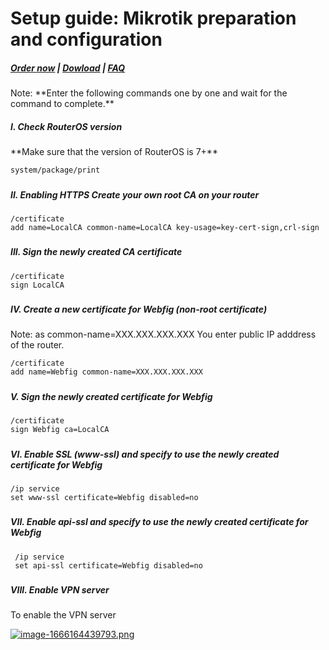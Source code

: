 # Setup guide: Mikrotik preparation and configuration

#####  [Order now](https://panel.puqcloud.com/index.php?rp=/store/whmcs-module-mikrotik-vpn) | [Dowload](https://download.puqcloud.com/WHMCS/servers/PUQ_WHMCS-Mikrotik-VPN/) | [FAQ](https://faq.puqcloud.com/)

<p class="callout info align-center">Note: **Enter the following commands one by one and wait for the command to complete.**</p>

##### I. Check RouterOS version

<p class="callout warning">**Make sure that the version of RouterOS is 7+**</p>

```shell
system/package/print 
```

#####  

##### II. Enabling HTTPS Create your own root CA on your router

```
/certificate
add name=LocalCA common-name=LocalCA key-usage=key-cert-sign,crl-sign
```

#####  

##### III. Sign the newly created CA certificate

```
/certificate
sign LocalCA
```

#####  

##### IV. Create a new certificate for Webfig (non-root certificate)

<p class="callout info">Note: as common-name=XXX.XXX.XXX.XXX You enter public IP adddress of the router.</p>

```
/certificate
add name=Webfig common-name=XXX.XXX.XXX.XXX
```

#####  

##### V. Sign the newly created certificate for Webfig

```
/certificate
sign Webfig ca=LocalCA 
```

#####  

##### VI. Enable SSL (*www-ssl)* and specify to use the newly created certificate for Webfig

```
/ip service
set www-ssl certificate=Webfig disabled=no
```

#####  

##### VII. Enable api-ssl and specify to use the newly created certificate for Webfig

```
 /ip service 
 set api-ssl certificate=Webfig disabled=no 
```

#####  

##### VIII. Enable VPN server

To enable the VPN server

[![image-1666164439793.png](https://doc.puq.info/uploads/images/gallery/2022-10/scaled-1680-/image-1666164439793.png)](https://doc.puq.info/uploads/images/gallery/2022-10/image-1666164439793.png)